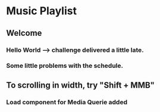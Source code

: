 # Music Playlist

## Welcome

### Hello World --> challenge delivered a little late.

### Some little problems with the schedule.


## To scrolling in width, try "Shift + MMB"

### Load component for Media Querie added